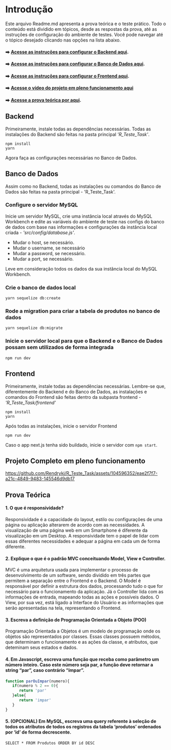 # Introdução
Este arquivo Readme.md apresenta a prova teórica e o teste prático. Todo o conteúdo está dividido em tópicos, desde as respostas da prova, até as instruções de configuração do ambiente de testes. Você pode navegar até o tópico desejado clicando nas opções na lista abaixo.

#### ⮕ [Acesse as instruções para configurar o Backend aqui](#backend).
#### ⮕ [Acesse as instruções para configurar o Banco de Dados aqui](#banco-de-dados).
#### ⮕ [Acesse as instruções para configurar o Frontend aqui](#frontend).
#### ⮕ [Acesse o vídeo do projeto em pleno funcionamento aqui](#projeto-completo-em-pleno-funcionamento)
#### ⮕ [Acesse a prova teórica por aqui](#prova-teórica).

## Backend
Primeiramente, instale todas as dependências necessárias. Todas as instalações do Backend são feitas na pasta principal *'R_Teste_Task'*.
```
npm install
yarn
```
Agora faça as configurações necessárias no Banco de Dados.

## Banco de Dados
Assim como no Backend, todas as instalações ou comandos do Banco de Dados são feitas na pasta principal - 'R_Teste_Task'.

### Configure o servidor MySQL
Inicie um servidor MySQL, crie uma instância local através do MySQL Workbench e edite as variáveis do ambiente de teste nas configs do banco de dados com base nas informações e configurações da instância local criada - *'src/config/database.js'*.
* Mudar o host, se necessário.
* Mudar o username, se necessário
* Mudar a password, se necessário.
* Mudar a port, se necessário.
  
Leve em consideração todos os dados da sua instância local do MySQL Workbench.

### Crie o banco de dados local
```
yarn sequelize db:create
```

### Rode a migration para criar a tabela de produtos no banco de dados
```
yarn sequelize db:migrate
```

### Inicie o servidor local para que o Backend e o Banco de Dados possam sem utilizados de forma integrada
```
npm run dev
```

## Frontend
Primeiramente, instale todas as dependências necessárias. Lembre-se que, diferentemente do Backend e do Banco de Dados, as instalações e comandos do Frontend são feitas dentro da subpasta frontend - *'R_Teste_Task/frontend'*
```
npm install
yarn
```
Após todas as instalações, inicie o servidor Frontend
```
npm run dev
```
Caso o app next.js tenha sido buildado, inicie o servidor com `npm start`.

## Projeto Completo em pleno funcionamento
https://github.com/Rendryki/R_Teste_Task/assets/104596352/eae2f7f7-a21c-4849-9483-145546d9db17

## Prova Teórica

#### 1. O que é responsividade?
Responsividade é a capacidade do layout, estilo ou configurações de uma página ou aplicação alterarem de acordo com as necessidades. A visualização de uma página web em um Smartphone é diferente da visualização em um Desktop. A responsividade tem o papel de lidar com essas diferentes necessidades e adequar a página em cada um de forma diferente.

#### 2. Explique o que é o padrão MVC conceituando Model, View e Controller.
MVC é uma arquitetura usada para implementar o processo de desenvolvimento de um software, sendo dividido em três partes que permitem a separação entre o Frontend e o Backend. O Model é responsável por definir a estrutura dos dados, processando tudo o que for necessário para o funcionamento da aplicação. Já o Controller lida com as informações de entrada, mapeando todas as ações e possíveis dados. O View, por sua vez, está ligado a Interface do Usuário e as informações que serão apresentadas na tela, representando o Frontend. 
 
#### 3. Escreva a definição de Programação Orientada a Objeto (POO)
Programação Orientada a Objetos é um modelo de programação onde os objetos são representados por classes. Essas classes possuem métodos, que determinam o funcionamento e as ações da classe, e atributos, que deteminam seus estados e dados.

#### 4. Em Javascript, escreva uma função que receba como parâmetro um número inteiro. Caso este número seja par, a função deve retornar a string “par”, caso contrário “ímpar”.
```javascript
function parOuImpar(numero){
   if(numero % 2 == 0){
      return 'par'
   }else{
      return 'impar'
   }
}
```

#### 5. (OPCIONAL) Em MySQL, escreva uma query referente à seleção de todos os atributos de todos os registros da tabela ‘produtos’ ordenados por ‘id’ de forma decrescente.
```MySQL
SELECT * FROM Produtos ORDER BY id DESC
```
